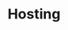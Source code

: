 ---
title: Hosting
slug: hosting
sections: Per iniziare, Configurazione dell’hosting, Tutorial, CMS, FTP e SSH, SSL, Database, CloudDB, PHP, Ottimizza il tuo sito, Diagnostica, Operazioni automatiche (CRON), Scrittura e autenticazione, vecchie offerte
order: 02 
---